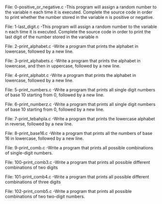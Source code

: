 File: 0-positive_or_negative.c -This program will assign a random number to the variable n each time it is executed. Complete the source code in order to print whether the number stored in the variable n is positive or negative.

File: 1-last_digit.c -This program will assign a random number to the variable n each time it is executed. Complete the source code in order to print the last digit of the number stored in the variable n

File: 2-print_alphabet.c -Write a program that prints the alphabet in lowercase, followed by a new line.

File: 3-print_alphabets.c -Write a program that prints the alphabet in lowercase, and then in uppercase, followed by a new line.

File: 4-print_alphabt.c -Write a program that prints the alphabet in lowercase, followed by a new line.

File: 5-print_numbers.c -Write a program that prints all single digit numbers of base 10 starting from 0, followed by a new line.

File: 6-print_numberz.c -Write a program that prints all single digit numbers of base 10 starting from 0, followed by a new line.

File: 7-print_tebahpla.c -Write a program that prints the lowercase alphabet in reverse, followed by a new line.

File: 8-print_base16.c -Write a program that prints all the numbers of base 16 in lowercase, followed by a new line.

File: 9-print_comb.c -Write a program that prints all possible combinations of single-digit numbers.

File: 100-print_comb3.c -Write a program that prints all possible different combinations of two digits

File: 101-print_comb4.c -Write a program that prints all possible different combinations of three digits

File: 102-print_comb5.c -Write a program that prints all possible combinations of two two-digit numbers.